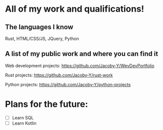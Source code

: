 # All of my work and qualifications! 
## The languages I know
Rust, HTML/CSS/JS, JQuery, Python

## A list of my public work and where you can find it
Web development projects: https://github.com/Jacoby-Y/WevDevPortfolio

Rust projects: https://github.com/Jacoby-Y/rust-work

Python projects: https://github.com/Jacoby-Y/python-projects

# Plans for the future: 
- [ ] Learn SQL
- [ ] Learn Kotlin
